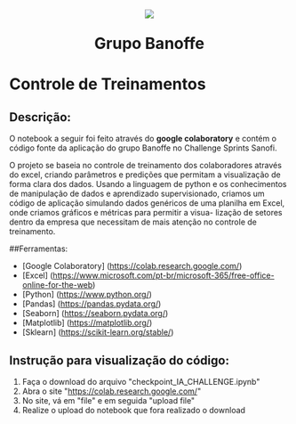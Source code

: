 <h1 align="center">
  <img src="https://w7.pngwing.com/pngs/860/881/png-transparent-treacle-tart-banoffee-pie-praline-cream-frozen-dessert-others-cream-food-frozen-dessert.png"/>
  <p>Grupo Banoffe</p>
</h1>

# Controle de Treinamentos

## Descrição:
O notebook a seguir foi feito através do **google colaboratory** e contém o código fonte da
aplicação do grupo Banoffe no Challenge Sprints Sanofi.

O projeto se baseia no controle de treinamento dos colaboradores através do excel, criando parâmetros
e predições que permitam a visualização de forma clara dos dados.
Usando a linguagem de python e os conhecimentos de manipulação de dados e aprendizado supervisionado, criamos um código de
aplicação simulando dados genéricos de uma planilha em Excel, onde criamos gráficos e métricas para permitir a visua-
lização de setores dentro da empresa que necessitam de mais atenção no controle de treinamento.

##Ferramentas:
- [Google Colaboratory] (https://colab.research.google.com/)
- [Excel] (https://www.microsoft.com/pt-br/microsoft-365/free-office-online-for-the-web)
- [Python] (https://www.python.org/)
- [Pandas] (https://pandas.pydata.org/)
- [Seaborn] (https://seaborn.pydata.org/)
- [Matplotlib] (https://matplotlib.org/)
- [Sklearn] (https://scikit-learn.org/stable/)
  

## Instrução para visualização do código:
1. Faça o download do arquivo "checkpoint_IA_CHALLENGE.ipynb"
2. Abra o site "https://colab.research.google.com/"
3. No site, vá em "file" e em seguida "upload file"
4. Realize o upload do notebook que fora realizado o download
